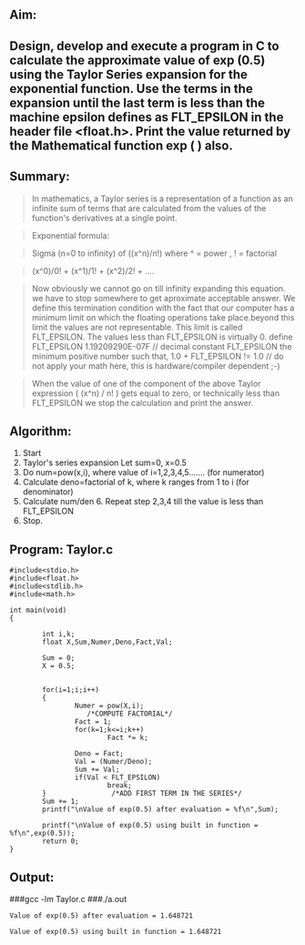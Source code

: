 ## Aim:
## Design, develop and execute a program in C to calculate the approximate value of exp (0.5) using the Taylor Series expansion for the exponential function. Use the terms in the expansion until the last term is less than the machine epsilon defines as FLT_EPSILON in the header file <float.h>. Print the value returned by the Mathematical function exp ( ) also.

## Summary:
>In mathematics, a Taylor series is a representation of a function as an infinite sum of terms that are calculated from the values of the function's derivatives at a single point.		

>Exponential formula:

>Sigma (n=0 to infinity) of ((x^n)/n!)
>where ^ = power , ! = factorial

>(x^0)/0! + (x^1)/1! + (x^2)/2! + ....


>Now obviously we cannot go on till infinity expanding this equation. we have to stop somewhere to get aproximate acceptable answer.
We define this termination condition with the fact that our computer has a minimum limit on which the floating operations take place.beyond this limit the values are not representable. This limit is called FLT_EPSILON.  The values less than FLT_EPSILON is virtually 0.
>define FLT_EPSILON 1.19209290E-07F // decimal constant
FLT_EPSILON the minimum positive number such that, 1.0 + FLT_EPSILON != 1.0 // do not apply your math here, this is hardware/compiler dependent ;-)

>When the value of one of the component of the above Taylor expression ( (x^n) / n!  ) gets equal to zero, or technically less than FLT_EPSILON we stop the calculation and print the answer.

## Algorithm:
1. Start
2. Taylor's series expansion
		Let sum=0, x=0.5
3. Do num=pow(x,i), where value of i=1,2,3,4,5.......  (for numerator)
4. Calculate deno=factorial of k, where k ranges from 1 to i  (for denominator)
5. Calculate num/den 6. Repeat step 2,3,4 till the value is less than FLT_EPSILON
7. Stop.

## Program: Taylor.c

	#include<stdio.h>
	#include<float.h>
	#include<stdlib.h>
	#include<math.h>

	int main(void)
	{

        	int i,k;
        	float X,Sum,Numer,Deno,Fact,Val;

        	Sum = 0;
        	X = 0.5;


        	for(i=1;i;i++)
        	{
                	Numer = pow(X,i);
                       /*COMPUTE FACTORIAL*/
                	Fact = 1;
                	for(k=1;k<=i;k++)
                        	Fact *= k;

                	Deno = Fact;
                	Val = (Numer/Deno);
                	Sum += Val;
                	if(Val < FLT_EPSILON)
                        	break;
        	}                /*ADD FIRST TERM IN THE SERIES*/
        	Sum += 1;
     		printf("\nValue of exp(0.5) after evaluation = %f\n",Sum);

        	printf("\nValue of exp(0.5) using built in function = %f\n",exp(0.5));
        	return 0;
	}

## Output:

###gcc -lm Taylor.c
###./a.out

    Value of exp(0.5) after evaluation = 1.648721

    Value of exp(0.5) using built in function = 1.648721
